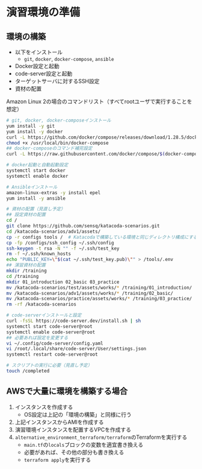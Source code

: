 # 演習環境の準備

## 環境の構築

* 以下をインストール
    * `git`, `docker`, `docker-compose`, `ansible`
* Docker設定と起動
* code-server設定と起動
* ターゲットサーバに対するSSH設定
* 資材の配置

Amazon Linux 2の場合のコマンドリスト（すべてrootユーザで実行することを想定）

```bash
# git, docker, docker-composeインストール
yum install -y git
yum install -y docker
curl -L https://github.com/docker/compose/releases/download/1.28.5/docker-compose-`uname -s`-`uname -m` -o /usr/local/bin/docker-compose
chmod +x /usr/local/bin/docker-compose
## docker-composeのコマンド補完設定
curl -L https://raw.githubusercontent.com/docker/compose/$(docker-compose version --short)/contrib/completion/bash/docker-compose > /etc/bash_completion.d/docker-compose

# docker起動と自動起動設定
systemctl start docker
systemctl enable docker

# Ansibleインストール
amazon-linux-extras -y install epel
yum install -y ansible

# 資材の配置（見直し予定）
## 設定資材の配置
cd /
git clone https://github.com/sensq/katacoda-scenarios.git
cd /katacoda-scenarios/adv1/assets/
cp -r configs tools /  # Katacodaで構築している環境と同じディレクトリ構成にする
cp -fp /configs/ssh_config ~/.ssh/config
ssh-keygen -t rsa -N "" -f ~/.ssh/test_key
rm -f ~/.ssh/known_hosts
echo "PUBLIC_KEY=\"$(cat ~/.ssh/test_key.pub)\"" > /tools/.env
## 演習資材の配置
mkdir /training
cd /training
mkdir 01_introduction 02_basic 03_practice
mv /katacoda-scenarios/test/assets/works/* /training/01_introduction/
mv /katacoda-scenarios/adv1/assets/works/* /training/02_basic/
mv /katacoda-scenarios/practice/assets/works/* /training/03_practice/
rm -rf /katacoda-scenarios

# code-serverインストールと設定
curl -fsSL https://code-server.dev/install.sh | sh
systemctl start code-server@root
systemctl enable code-server@root
## 必要あれば設定を変更する
vi ~/.config/code-server/config.yaml
vi /root/.local/share/code-server/User/settings.json
systemctl restart code-server@root

# スクリプトの実行に必要（見直し予定）
touch /completed
```

## AWSで大量に環境を構築する場合

1. インスタンスを作成する
    * OS設定は上記の「環境の構築」と同様に行う
2. 上記インスタンスからAMIを作成する
3. 演習環境インスタンスを配置するVPCを作成する
4. `alternative_environment_terraform/terraform`のTerraformを実行する
    * `main.tf`の`locals`ブロックの変数を適宜書き換える
    * 必要があれば、その他の部分も書き換える
    * `terraform apply`を実行する
